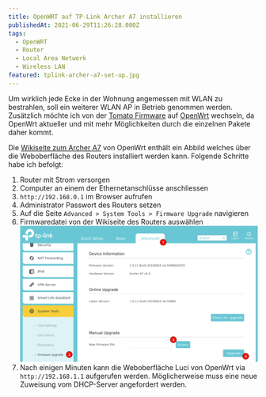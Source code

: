 ```yaml
---
title: OpenWRT auf TP-Link Archer A7 installieren
publishedAt: 2021-06-29T11:26:28.000Z
tags:
  - OpenWRT
  - Router
  - Local Area Network
  - Wireless LAN
featured: tplink-archer-a7-set-up.jpg
---
```


Um wirklich jede Ecke in der Wohnung angemessen mit WLAN zu bestrahlen, soll ein weiterer WLAN AP in Betrieb genommen werden. Zusätzlich möchte ich von der [Tomato Firmware](<https://en.wikipedia.org/wiki/Tomato_(firmware)>) auf [OpenWrt](https://openwrt.org/) wechseln, da OpenWrt aktueller und mit mehr Möglichkeiten durch die einzelnen Pakete daher kommt.

Die [Wikiseite zum Archer A7](https://openwrt.org/toh/tp-link/archer_a7_v5) von OpenWrt enthält ein Abbild welches über die Weboberfläche des Routers installiert werden kann. Folgende Schritte habe ich befolgt:

1. Router mit Strom versorgen
1. Computer an einem der Ethernetanschlüsse anschliessen
1. `http://192.168.0.1` im Browser aufrufen
1. Administrator Passwort des Routers setzen
1. Auf die Seite `Advanced > System Tools > Firmware Upgrade` navigieren
1. Firmwaredatei von der Wikiseite des Routers auswählen <br /> ![Dialog von der TP-Link Oberfläche](tplink-upgrade-dialog.png)
1. Nach einigen Minuten kann die Weboberfläche Luci von OpenWrt via `http://192.168.1.1` aufgerufen werden. Möglicherweise muss eine neue Zuweisung vom DHCP-Server angefordert werden.
